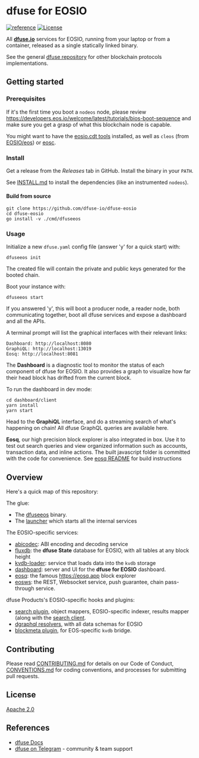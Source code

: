 # dfuse for EOSIO
[![reference](https://img.shields.io/badge/godoc-reference-5272B4.svg?style=flat-square)](https://pkg.go.dev/github.com/dfuse-io/dfuse-eosio)
[![License](https://img.shields.io/badge/License-Apache%202.0-blue.svg)](https://opensource.org/licenses/Apache-2.0)

All **[dfuse.io](https://dfuse.io)** services for EOSIO, running from your
laptop or from a container, released as a single statically linked
binary.

See the general [dfuse repository](https://github.com/dfuse-io/dfuse)
for other blockchain protocols implementations.


## Getting started

### Prerequisites

If it's the first time you boot a `nodeos` node, please review
https://developers.eos.io/welcome/latest/tutorials/bios-boot-sequence
and make sure you get a grasp of what this blockchain node is capable.

You might want to have the [eosio.cdt tools](https://github.com/EOSIO/eosio.cdt)
installed, as well as `cleos` (from [EOSIO/eos](https://github.com/EOSIO/eos)) or
[eosc](https://github.com/eoscanada/eosc/releases).

### Install

Get a release from the _Releases_ tab in GitHub. Install the binary in your `PATH`.

See [INSTALL.md](INSTALL.md) to install the dependencies (like an instrumented `nodeos`).


#### Build from source

```
git clone https://github.com/dfuse-io/dfuse-eosio
cd dfuse-eosio
go install -v ./cmd/dfuseeos
```


### Usage

Initialize a new `dfuse.yaml` config file (answer 'y' for a quick start) with:

    dfuseeos init

The created file will contain the private and public keys generated
for the booted chain.

Boot your instance with:

    dfuseeos start

If you answered 'y', this will boot a producer node, a reader node,
both communicating together, boot all dfuse services and expose a
dashboard and all the APIs.

A terminal prompt will list the graphical interfaces with their relevant links:

    Dashboard: http://localhost:8080
    GraphiQL: http://localhost:13019
    Eosq: http://localhost:8081

The **Dashboard** is a diagnostic tool to monitor the status of each
component of dfuse for EOSIO. It also provides a graph to visualize how far
their head block has drifted from the current block.

To run the dashboard in dev mode:

    cd dashboard/client
    yarn install
    yarn start

Head to the **GraphiQL** interface, and do a streaming search of
what's happening on chain! All dfuse GraphQL queries are available here.

**Eosq**, our high precision block explorer is also integrated in box.
Use it to test out search queries and view organized information
such as accounts, transaction data, and inline actions.
The built javascript folder is committed with the code for convenience.
See [eosq README](eosq/README.md) for build instructions


## Overview


Here's a quick map of this repository:

The glue:
* The [dfuseeos](./cmd/dfuseeos) binary.
* The [launcher](./launcher) which starts all the internal services

The EOSIO-specific services:
* [abicodec](./abicodec): ABI encoding and decoding service
* [fluxdb](./fluxdb): the **dfuse State** database for EOSIO, with all tables at any block height
* [kvdb-loader](./kvdb-loader): service that loads data into the `kvdb` storage
* [dashboard](./dashboard): server and UI for the **dfuse for EOSIO** dashboard.
* [eosq](./eosq): the famous https://eosq.app block explorer
* [eosws](./eosws): the REST, Websocket service, push guarantee, chain pass-through service.

dfuse Products's EOSIO-specific hooks and plugins:
* [search plugin](./search), object mappers, EOSIO-specific indexer, results mapper (along with the [search client](./search-client).
* [dgraphql resolvers](./dgraphql), with all data schemas for EOSIO
* [blockmeta plugin](./blockmeta), for EOS-specific `kvdb` bridge.


## Contributing

Please read [CONTRIBUTING.md](CONTRIBUTING.md) for details on our Code of Conduct, [CONVENTIONS.md](CONVENTIONS.md) for coding conventions, and processes for submitting pull requests.

## License

[Apache 2.0](LICENSE)

## References

- [dfuse Docs](https://docs.dfuse.io)
- [dfuse on Telegram](https://t.me/dfuseAPI) - community & team support
